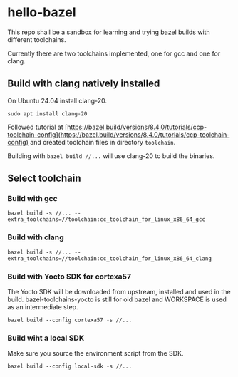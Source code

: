 # hello-bazel

This repo shall be a sandbox for learning and trying bazel builds with different toolchains.

Currently there are two toolchains implemented, one for gcc and one for clang.

## Build with clang natively installed

On Ubuntu 24.04 install clang-20.

```
sudo apt install clang-20
```

Followed tutorial at [https://bazel.build/versions/8.4.0/tutorials/ccp-toolchain-config](https://bazel.build/versions/8.4.0/tutorials/ccp-toolchain-config) and created toolchain files in directory `toolchain`.

Building with `bazel build //...` will use clang-20 to build the binaries.

## Select toolchain

### Build with gcc

```
bazel build -s //... --extra_toolchains=//toolchain:cc_toolchain_for_linux_x86_64_gcc
```

### Build with clang

```
bazel build -s //... --extra_toolchains=//toolchain:cc_toolchain_for_linux_x86_64_clang
```

### Build with Yocto SDK for cortexa57

The Yocto SDK will be downloaded from upstream, installed and used in the build.
bazel-toolchains-yocto is still for old bazel and WORKSPACE is used as an intermediate
step.

```
bazel build --config cortexa57 -s //...
```

### Build wiht a local SDK

Make sure you source the environment script from the SDK.

```
bazel build --config local-sdk -s //...
```
